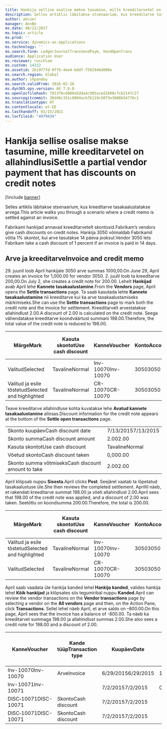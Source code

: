 ```yaml
---
title: Hankija sellise osalise makse tasumine, mille kreeditarvetel on allahindlusi
description: Selles artiklis läbitakse stsenaarium, kus kreeditarve tasakaalustatakse arvega.
author: abruer
manager: AnnBe
ms.date: 08/22/2017
ms.topic: article
ms.prod: ''
ms.service: dynamics-ax-applications
ms.technology: ''
ms.search.form: LedgerJournalTransVendPaym, VendOpenTrans
audience: Application User
ms.reviewer: roschlom
ms.custom: 14222
ms.assetid: 2b19f7fd-9ff9-4ee4-bddf-f582946d008e
ms.search.region: Global
ms.author: shpandey
ms.search.validFrom: 2016-02-28
ms.dyn365.ops.version: AX 7.0.0
ms.openlocfilehash: 701376cd080a5dda4c985aced1b08c7cb2147c27
ms.sourcegitcommit: 38d40c331c8894acb7b119c5073e3088b54776c1
ms.translationtype: HT
ms.contentlocale: et-EE
ms.lasthandoff: 01/15/2021
ms.locfileid: "4979434"
---
```

# <a name="settle-a-partial-vendor-payment-that-has-discounts-on-credit-notes"></a><span data-ttu-id="fff62-103">Hankija sellise osalise makse tasumine, mille kreeditarvetel on allahindlusi</span><span class="sxs-lookup"><span data-stu-id="fff62-103">Settle a partial vendor payment that has discounts on credit notes</span></span>

[!include [banner](../includes/banner.md)]

<span data-ttu-id="fff62-104">Selles artiklis läbitakse stsenaarium, kus kreeditarve tasakaalustatakse arvega.</span><span class="sxs-lookup"><span data-stu-id="fff62-104">This article walks you through a scenario where a credit memo is settled against an invoice.</span></span>

<span data-ttu-id="fff62-105">Fabrikami hankijad annavad kreeditarvetelt skontosid.</span><span class="sxs-lookup"><span data-stu-id="fff62-105">Fabrikam’s vendors give cash discounts on credit notes.</span></span> <span data-ttu-id="fff62-106">Hankija 3050 võimaldab Fabrikamil võtta 1% skontot, kui arve tasutakse 14 päeva jooksul.</span><span class="sxs-lookup"><span data-stu-id="fff62-106">Vendor 3050 lets Fabrikam take a cash discount of 1 percent if an invoice is paid in 14 days.</span></span>

## <a name="invoice-and-credit-memo"></a><span data-ttu-id="fff62-107">Arve ja kreeditarve</span><span class="sxs-lookup"><span data-stu-id="fff62-107">Invoice and credit memo</span></span>
<span data-ttu-id="fff62-108">29. juunil loob April hankijale 3050 arve summas 1000,00.</span><span class="sxs-lookup"><span data-stu-id="fff62-108">On June 29, April creates an invoice for 1,000.00 for vendor 3050.</span></span> <span data-ttu-id="fff62-109">2. juulil loob ta kreeditarve 200,00.</span><span class="sxs-lookup"><span data-stu-id="fff62-109">On July 2, she creates a credit note for 200.00.</span></span> <span data-ttu-id="fff62-110">Lehelt **Hankijad** avab April lehe **Kannete tasakaalustamine**.</span><span class="sxs-lookup"><span data-stu-id="fff62-110">From the **Vendors** page, April opens the **Settle transactions** page.</span></span> <span data-ttu-id="fff62-111">Ta saab kasutada lehte **Kannete tasakaalustamine** nii kreeditarve kui ka arve tasakaalustamiseks märkimiseks.</span><span class="sxs-lookup"><span data-stu-id="fff62-111">She can use the **Settle transactions** page to mark both the credit note and the invoice for settlement.</span></span> <span data-ttu-id="fff62-112">Kreeditarvelt arvestatakse allahindlust 2.00.</span><span class="sxs-lookup"><span data-stu-id="fff62-112">A discount of 2.00 is calculated on the credit note.</span></span> <span data-ttu-id="fff62-113">Seega vähendatakse kreeditarve koondväärtust summani 198.00.</span><span class="sxs-lookup"><span data-stu-id="fff62-113">Therefore, the total value of the credit note is reduced to 198.00.</span></span>

| <span data-ttu-id="fff62-114">Märge</span><span class="sxs-lookup"><span data-stu-id="fff62-114">Mark</span></span>                     | <span data-ttu-id="fff62-115">Kasuta skontot</span><span class="sxs-lookup"><span data-stu-id="fff62-115">Use cash discount</span></span> | <span data-ttu-id="fff62-116">Kanne</span><span class="sxs-lookup"><span data-stu-id="fff62-116">Voucher</span></span>   | <span data-ttu-id="fff62-117">Konto</span><span class="sxs-lookup"><span data-stu-id="fff62-117">Account</span></span> | <span data-ttu-id="fff62-118">Kuupäev</span><span class="sxs-lookup"><span data-stu-id="fff62-118">Date</span></span>      | <span data-ttu-id="fff62-119">Tähtaeg</span><span class="sxs-lookup"><span data-stu-id="fff62-119">Due date</span></span>  | <span data-ttu-id="fff62-120">Arve</span><span class="sxs-lookup"><span data-stu-id="fff62-120">Invoice</span></span> | <span data-ttu-id="fff62-121">Summa kandevaluutas</span><span class="sxs-lookup"><span data-stu-id="fff62-121">Amount in transaction currency</span></span> | <span data-ttu-id="fff62-122">Valuuta</span><span class="sxs-lookup"><span data-stu-id="fff62-122">Currency</span></span> | <span data-ttu-id="fff62-123">Tasakaalustatav summa</span><span class="sxs-lookup"><span data-stu-id="fff62-123">Amount to settle</span></span> |
|--------------------------|-------------------|-----------|---------|-----------|-----------|---------|--------------------------------|----------|------------------|
| <span data-ttu-id="fff62-124">Valitud</span><span class="sxs-lookup"><span data-stu-id="fff62-124">Selected</span></span>                 | <span data-ttu-id="fff62-125">Tavaline</span><span class="sxs-lookup"><span data-stu-id="fff62-125">Normal</span></span>            | <span data-ttu-id="fff62-126">Inv-10070</span><span class="sxs-lookup"><span data-stu-id="fff62-126">Inv-10070</span></span> | <span data-ttu-id="fff62-127">3050</span><span class="sxs-lookup"><span data-stu-id="fff62-127">3050</span></span>    | <span data-ttu-id="fff62-128">6/29/2015</span><span class="sxs-lookup"><span data-stu-id="fff62-128">6/29/2015</span></span> | <span data-ttu-id="fff62-129">7/29/2015</span><span class="sxs-lookup"><span data-stu-id="fff62-129">7/29/2015</span></span> | <span data-ttu-id="fff62-130">10070</span><span class="sxs-lookup"><span data-stu-id="fff62-130">10070</span></span>   | <span data-ttu-id="fff62-131">–1000.00</span><span class="sxs-lookup"><span data-stu-id="fff62-131">-1,000.00</span></span>                      | <span data-ttu-id="fff62-132">USA dollar</span><span class="sxs-lookup"><span data-stu-id="fff62-132">USD</span></span>      | <span data-ttu-id="fff62-133">–990.00</span><span class="sxs-lookup"><span data-stu-id="fff62-133">-990.00</span></span>          |
| <span data-ttu-id="fff62-134">Valitud ja esile tõstetud</span><span class="sxs-lookup"><span data-stu-id="fff62-134">Selected and highlighted</span></span> | <span data-ttu-id="fff62-135">Tavaline</span><span class="sxs-lookup"><span data-stu-id="fff62-135">Normal</span></span>            | <span data-ttu-id="fff62-136">CR-10070</span><span class="sxs-lookup"><span data-stu-id="fff62-136">CR-10070</span></span>  | <span data-ttu-id="fff62-137">3050</span><span class="sxs-lookup"><span data-stu-id="fff62-137">3050</span></span>    | <span data-ttu-id="fff62-138">7/2/2015</span><span class="sxs-lookup"><span data-stu-id="fff62-138">7/2/2015</span></span>  | <span data-ttu-id="fff62-139">7/29/2015</span><span class="sxs-lookup"><span data-stu-id="fff62-139">7/29/2015</span></span> |         | <span data-ttu-id="fff62-140">200,00</span><span class="sxs-lookup"><span data-stu-id="fff62-140">200.00</span></span>                         | <span data-ttu-id="fff62-141">USA dollar</span><span class="sxs-lookup"><span data-stu-id="fff62-141">USD</span></span>      | <span data-ttu-id="fff62-142">198.00</span><span class="sxs-lookup"><span data-stu-id="fff62-142">198.00</span></span>           |

<span data-ttu-id="fff62-143">Teave kreeditarve allahindluse kohta kuvatakse lehe **Avatud kannete tasakaalustamine** allosas.</span><span class="sxs-lookup"><span data-stu-id="fff62-143">Discount information for the credit note appears at the bottom of the **Settle open transactions** page.</span></span>

|                              |           |
|------------------------------|-----------|
| <span data-ttu-id="fff62-144">Skonto kuupäev</span><span class="sxs-lookup"><span data-stu-id="fff62-144">Cash discount date</span></span>           | <span data-ttu-id="fff62-145">7/13/2015</span><span class="sxs-lookup"><span data-stu-id="fff62-145">7/13/2015</span></span> |
| <span data-ttu-id="fff62-146">Skonto summa</span><span class="sxs-lookup"><span data-stu-id="fff62-146">Cash discount amount</span></span>         | <span data-ttu-id="fff62-147">2.00</span><span class="sxs-lookup"><span data-stu-id="fff62-147">2.00</span></span>      |
| <span data-ttu-id="fff62-148">Kasuta skontot</span><span class="sxs-lookup"><span data-stu-id="fff62-148">Use cash discount</span></span>            | <span data-ttu-id="fff62-149">Tavaline</span><span class="sxs-lookup"><span data-stu-id="fff62-149">Normal</span></span>    |
| <span data-ttu-id="fff62-150">Võetud skonto</span><span class="sxs-lookup"><span data-stu-id="fff62-150">Cash discount taken</span></span>          | <span data-ttu-id="fff62-151">0,00</span><span class="sxs-lookup"><span data-stu-id="fff62-151">0.00</span></span>      |
| <span data-ttu-id="fff62-152">Skonto summa võtmiseks</span><span class="sxs-lookup"><span data-stu-id="fff62-152">Cash discount amount to take</span></span> | <span data-ttu-id="fff62-153">2.00</span><span class="sxs-lookup"><span data-stu-id="fff62-153">2.00</span></span>      |

<span data-ttu-id="fff62-154">April klõpsab nuppu **Sisesta**.</span><span class="sxs-lookup"><span data-stu-id="fff62-154">April clicks **Post**.</span></span> <span data-ttu-id="fff62-155">Seejärel vaatab ta lõpetatud tasakaalustuse üle.</span><span class="sxs-lookup"><span data-stu-id="fff62-155">She then reviews the completed settlement.</span></span> <span data-ttu-id="fff62-156">Aprillil näeb, et rakendati kreeditarve summat 198.00 ja võeti allahindlust 2.00.</span><span class="sxs-lookup"><span data-stu-id="fff62-156">April sees that 198.00 of the credit note was applied, and a discount of 2.00 was taken.</span></span> <span data-ttu-id="fff62-157">Seetõttu on koondsumma 200.00.</span><span class="sxs-lookup"><span data-stu-id="fff62-157">Therefore, the total is 200.00.</span></span>

| <span data-ttu-id="fff62-158">Märge</span><span class="sxs-lookup"><span data-stu-id="fff62-158">Mark</span></span>                     | <span data-ttu-id="fff62-159">Kasuta skontot</span><span class="sxs-lookup"><span data-stu-id="fff62-159">Use cash discount</span></span> | <span data-ttu-id="fff62-160">Kanne</span><span class="sxs-lookup"><span data-stu-id="fff62-160">Voucher</span></span>   | <span data-ttu-id="fff62-161">Konto</span><span class="sxs-lookup"><span data-stu-id="fff62-161">Account</span></span> | <span data-ttu-id="fff62-162">Kuupäev</span><span class="sxs-lookup"><span data-stu-id="fff62-162">Date</span></span>      | <span data-ttu-id="fff62-163">Tähtaeg</span><span class="sxs-lookup"><span data-stu-id="fff62-163">Due date</span></span>  | <span data-ttu-id="fff62-164">Arve</span><span class="sxs-lookup"><span data-stu-id="fff62-164">Invoice</span></span>  | <span data-ttu-id="fff62-165">Summa kandevaluutas</span><span class="sxs-lookup"><span data-stu-id="fff62-165">Amount in transaction currency</span></span> | <span data-ttu-id="fff62-166">Valuuta</span><span class="sxs-lookup"><span data-stu-id="fff62-166">Currency</span></span> | <span data-ttu-id="fff62-167">Tasakaalustatav summa</span><span class="sxs-lookup"><span data-stu-id="fff62-167">Amount to settle</span></span> |
|--------------------------|-------------------|-----------|---------|-----------|-----------|----------|--------------------------------|----------|------------------|
| <span data-ttu-id="fff62-168">Valitud ja esile tõstetud</span><span class="sxs-lookup"><span data-stu-id="fff62-168">Selected and highlighted</span></span> | <span data-ttu-id="fff62-169">Tavaline</span><span class="sxs-lookup"><span data-stu-id="fff62-169">Normal</span></span>            | <span data-ttu-id="fff62-170">Inv-10070</span><span class="sxs-lookup"><span data-stu-id="fff62-170">Inv-10070</span></span> | <span data-ttu-id="fff62-171">3050</span><span class="sxs-lookup"><span data-stu-id="fff62-171">3050</span></span>    | <span data-ttu-id="fff62-172">6/29/2015</span><span class="sxs-lookup"><span data-stu-id="fff62-172">6/29/2015</span></span> | <span data-ttu-id="fff62-173">7/29/2015</span><span class="sxs-lookup"><span data-stu-id="fff62-173">7/29/2015</span></span> | <span data-ttu-id="fff62-174">10070</span><span class="sxs-lookup"><span data-stu-id="fff62-174">10070</span></span>    | <span data-ttu-id="fff62-175">–1000.00</span><span class="sxs-lookup"><span data-stu-id="fff62-175">-1,000.00</span></span>                      | <span data-ttu-id="fff62-176">USA dollar</span><span class="sxs-lookup"><span data-stu-id="fff62-176">USD</span></span>      | <span data-ttu-id="fff62-177">–200.00</span><span class="sxs-lookup"><span data-stu-id="fff62-177">-200.00</span></span>          |
| <span data-ttu-id="fff62-178">Valitud</span><span class="sxs-lookup"><span data-stu-id="fff62-178">Selected</span></span>                 | <span data-ttu-id="fff62-179">Tavaline</span><span class="sxs-lookup"><span data-stu-id="fff62-179">Normal</span></span>            | <span data-ttu-id="fff62-180">CR-10070</span><span class="sxs-lookup"><span data-stu-id="fff62-180">CR-10070</span></span>  | <span data-ttu-id="fff62-181">3050</span><span class="sxs-lookup"><span data-stu-id="fff62-181">3050</span></span>    | <span data-ttu-id="fff62-182">7/2/2015</span><span class="sxs-lookup"><span data-stu-id="fff62-182">7/2/2015</span></span>  | <span data-ttu-id="fff62-183">7/29/2015</span><span class="sxs-lookup"><span data-stu-id="fff62-183">7/29/2015</span></span> | <span data-ttu-id="fff62-184">CR-10070</span><span class="sxs-lookup"><span data-stu-id="fff62-184">CR-10070</span></span> | <span data-ttu-id="fff62-185">200,00</span><span class="sxs-lookup"><span data-stu-id="fff62-185">200.00</span></span>                         | <span data-ttu-id="fff62-186">USA dollar</span><span class="sxs-lookup"><span data-stu-id="fff62-186">USD</span></span>      | <span data-ttu-id="fff62-187">198.00</span><span class="sxs-lookup"><span data-stu-id="fff62-187">198.00</span></span>           |

<span data-ttu-id="fff62-188">April saab vaadata üle hankija kanded lehel **Hankija kanded**, valides hankija lehel **Kõik hankijad** ja klõpsates siis tegumiribal nuppu **Kanded**.</span><span class="sxs-lookup"><span data-stu-id="fff62-188">April can review the vendor transactions on the **Vendor transactions** page by selecting a vendor on the **All vendors** page and then, on the Action Pane, click **Transactions**.</span></span> <span data-ttu-id="fff62-189">Sellel lehel näeb April, et arve saldo on –800.00.</span><span class="sxs-lookup"><span data-stu-id="fff62-189">On this page, April sees that the invoice has a balance of -800.00.</span></span> <span data-ttu-id="fff62-190">Ta näeb ka kreeditarvet summaga 198.00 ja allahindlust summas 2.00.</span><span class="sxs-lookup"><span data-stu-id="fff62-190">She also sees a credit note for 198.00 and a discount of 2.00.</span></span>

| <span data-ttu-id="fff62-191">Kanne</span><span class="sxs-lookup"><span data-stu-id="fff62-191">Voucher</span></span>    | <span data-ttu-id="fff62-192">Kande tüüp</span><span class="sxs-lookup"><span data-stu-id="fff62-192">Transaction type</span></span> | <span data-ttu-id="fff62-193">Kuupäev</span><span class="sxs-lookup"><span data-stu-id="fff62-193">Date</span></span>      | <span data-ttu-id="fff62-194">Arve</span><span class="sxs-lookup"><span data-stu-id="fff62-194">Invoice</span></span> | <span data-ttu-id="fff62-195">Deebeti summa kande valuutas</span><span class="sxs-lookup"><span data-stu-id="fff62-195">Amount in transaction currency debit</span></span> | <span data-ttu-id="fff62-196">Kreediti summa kande valuutas</span><span class="sxs-lookup"><span data-stu-id="fff62-196">Amount in transaction currency credit</span></span> | <span data-ttu-id="fff62-197">Saldo</span><span class="sxs-lookup"><span data-stu-id="fff62-197">Balance</span></span> | <span data-ttu-id="fff62-198">Valuuta</span><span class="sxs-lookup"><span data-stu-id="fff62-198">Currency</span></span> |
|------------|------------------|-----------|---------|--------------------------------------|---------------------------------------|---------|----------|
| <span data-ttu-id="fff62-199">Inv-10070</span><span class="sxs-lookup"><span data-stu-id="fff62-199">Inv-10070</span></span>  | <span data-ttu-id="fff62-200">Arve</span><span class="sxs-lookup"><span data-stu-id="fff62-200">Invoice</span></span>          | <span data-ttu-id="fff62-201">6/29/2015</span><span class="sxs-lookup"><span data-stu-id="fff62-201">6/29/2015</span></span> | <span data-ttu-id="fff62-202">10070</span><span class="sxs-lookup"><span data-stu-id="fff62-202">10070</span></span>   |                                      | <span data-ttu-id="fff62-203">1 000,00</span><span class="sxs-lookup"><span data-stu-id="fff62-203">1,000.00</span></span>                              | <span data-ttu-id="fff62-204">–800.00</span><span class="sxs-lookup"><span data-stu-id="fff62-204">-800.00</span></span> | <span data-ttu-id="fff62-205">USA dollar</span><span class="sxs-lookup"><span data-stu-id="fff62-205">USD</span></span>      |
| <span data-ttu-id="fff62-206">Inv-10071</span><span class="sxs-lookup"><span data-stu-id="fff62-206">Inv-10071</span></span>  |                  | <span data-ttu-id="fff62-207">7/2/2015</span><span class="sxs-lookup"><span data-stu-id="fff62-207">7/2/2015</span></span>  | <span data-ttu-id="fff62-208">CR10071</span><span class="sxs-lookup"><span data-stu-id="fff62-208">CR10071</span></span> | <span data-ttu-id="fff62-209">200,00</span><span class="sxs-lookup"><span data-stu-id="fff62-209">200.00</span></span>                               |                                       | <span data-ttu-id="fff62-210">0,00</span><span class="sxs-lookup"><span data-stu-id="fff62-210">0.00</span></span>    | <span data-ttu-id="fff62-211">USA dollar</span><span class="sxs-lookup"><span data-stu-id="fff62-211">USD</span></span>      |
| <span data-ttu-id="fff62-212">DISC‑10071</span><span class="sxs-lookup"><span data-stu-id="fff62-212">DISC-10071</span></span> |  <span data-ttu-id="fff62-213">Skonto</span><span class="sxs-lookup"><span data-stu-id="fff62-213">Cash discount</span></span>   | <span data-ttu-id="fff62-214">7/2/2015</span><span class="sxs-lookup"><span data-stu-id="fff62-214">7/2/2015</span></span>  |         | <span data-ttu-id="fff62-215">2.00</span><span class="sxs-lookup"><span data-stu-id="fff62-215">2.00</span></span>                                 |                                       | <span data-ttu-id="fff62-216">0,00</span><span class="sxs-lookup"><span data-stu-id="fff62-216">0.00</span></span>    | <span data-ttu-id="fff62-217">USA dollar</span><span class="sxs-lookup"><span data-stu-id="fff62-217">USD</span></span>      |
| <span data-ttu-id="fff62-218">DISC‑10071</span><span class="sxs-lookup"><span data-stu-id="fff62-218">DISC-10071</span></span> |  <span data-ttu-id="fff62-219">Skonto</span><span class="sxs-lookup"><span data-stu-id="fff62-219">Cash discount</span></span>   | <span data-ttu-id="fff62-220">7/2/2015</span><span class="sxs-lookup"><span data-stu-id="fff62-220">7/2/2015</span></span>  |         |                                      | <span data-ttu-id="fff62-221">2.00</span><span class="sxs-lookup"><span data-stu-id="fff62-221">2.00</span></span>                                  | <span data-ttu-id="fff62-222">0,00</span><span class="sxs-lookup"><span data-stu-id="fff62-222">0.00</span></span>    | <span data-ttu-id="fff62-223">USA dollar</span><span class="sxs-lookup"><span data-stu-id="fff62-223">USD</span></span>      |





